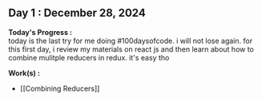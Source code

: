 ## Day 1 : December 28, 2024

**Today's Progress :**  
today is the last try for me doing #100daysofcode. i will not lose again. for this first day, i review my materials on react js and then learn about how to combine mulitple reducers in redux. it's easy tho

**Work(s) :**
- [[Combining Reducers]]
